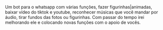 Um bot para o whatsapp com várias funções, fazer figurinhas|animadas, baixar vídeo do tiktok e youtube, reconhecer músicas que você mandar por áudio, tirar fundos das fotos ou figurinhas. Com passar do tempo irei melhorando ele e colocando novas funções com o apoio de vocês.
